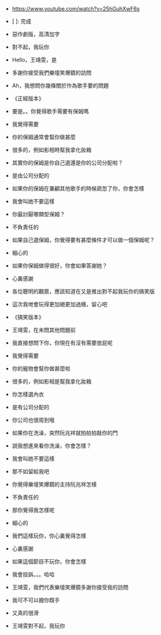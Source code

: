 - https://www.youtube.com/watch?v=25hGuhXwF6s
- [ ]: 完成

- 惡作劇版，高清加字
- 對不起，我玩你
- Hello，王靖雯，是
- 多謝你接受我們樂壇笑爆鏡的訪問
- Ah，我想問你幾條關於作為歌手要的問題
- 《正經版本》
- 要是。。你覺得歌手需要有保姆嗎
- 我覺得需要
- 你的保姆通常會幫你做甚麼
- 很多的，例如影相時幫我拿化妝箱
- 其實你的保姆是你自己選還是你的公司分配啦？
- 是由公司分配的
- 如果你的保姆在兼顧其他歌手的時候疏忽了你，你會怎樣
- 我會叫她不要這樣
- 你最討厭哪類型保姆？
- 不負責任的
- 如果自己選保姆，你覺得要有甚麼條件才可以做一個保姆呢？
- 細心的
- 如果你保姆做得很好，你會如果答謝她？
- 心裏感謝
- 各位聰明的觀眾，應該知道在又是推出對不起我玩你的搞笑版
- 這次我哋會玩得更加絕更加過癮，留心吧
- 《搞笑版本》
- 王靖雯，在未問其他問題前
- 我直接想問下你，你現在有沒有需要放屁呢
- 我覺得需要
- 你的寵物會幫你做甚麼啦
- 很多的，例如影相是幫我拿化妝箱
- 你怎樣選內衣
- 是有公司分配的
- 你公司也很周到哦
- 如果你在洗澡，突然阮兆祥就拍拍拍敲你的門
- 説我想進來看你洗澡，你會怎樣？
- 我會叫她不要這樣
- 那不如留給我吧
- 你覺得樂壇笑爆鏡的主持阮兆祥怎樣
- 不負責任的
- 那你覺得我怎樣呢
- 細心的
- 我們這樣玩你，你心裏覺得怎樣
- 心裏感謝
- 如果這個節目不玩你，你會怎樣
- 我會投訴。。。哈哈
- 王靖雯，我們代表樂壇笑爆鏡多謝你接受我的訪問
- 我可不可以握你既手
- 又真的很滑
- 王靖雯對不起，我玩你
